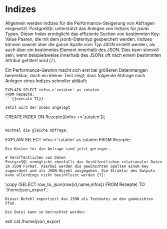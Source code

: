 # Indizes
Allgemein werden Indizes für die Performance-Steigerung von Abfragen eingesetzt.
PostgreSQL unterstützt das Anlegen von Indizes für *jsonb* Typen.
Dieser Index ermöglicht das effiziente Suchen von bestimmten Key-Value Paaren, die mit dem *jsonb*-Datentyp gespeichert werden.
Indizes können sowohl über die ganze Spalte vom Typ JSON erstellt werden, als auch über ein bestimmtes Element innerhalb des JSON. Dies kann sinnvoll sein, wenn beispielsweise innerhalb des JSONs oft nach einem bestimmten Attribut gefiltert wird [7].

Ein Performance-Gewinn macht sich erst bei größeren Datenmengen bemerkbar, doch ein kleiner Test zeigt, dass folgende Abfrage nach Anlegen eines Indizes schneller abläuft: 

```
EXPLAIN SELECT infos->'zutaten' as zutaten 
FROM Rezepte;
```{{execute T1}}

Jetzt wird der Index angelegt
```
CREATE INDEX ON Rezepte((infos->>'zutaten'));
```{{execute T1}}

Nochmal die gleiche Abfrage:
```
EXPLAIN SELECT infos->'zutaten' as zutaten 
FROM Rezepte;
```{{execute T1}}
Die Kosten für die Anfrage sind jetzt geringer.

# Veröffentlichen von Daten
PostgreSQL ermöglicht ebenfalls das Veröffentlichen relationaler Daten im JSON Format. Hierbei werden die gewünschten Spalten einem Key zugeordnet und als JSON-Objekt ausgegeben. Die Struktur des Outputs kann allerdings nicht beeinflusst werden [7]:

```
\copy (SELECT row_to_json(row(id,name,infos)) FROM Rezepte) TO '/home/json_export';
```{{execute T1}}
Dieser Befehl exportiert das JSON als Textdatei an den gewünschten Pfad.

Die Datei kann so betrachtet werden:
```
exit
cat /home/json_export
```{{execute T1}}